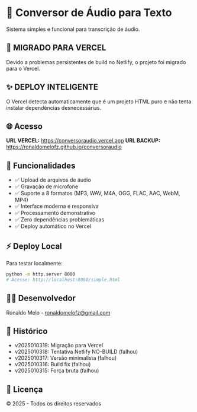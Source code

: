 # 🎯 Conversor de Áudio para Texto

Sistema simples e funcional para transcrição de áudio.

## 🚀 MIGRADO PARA VERCEL

Devido a problemas persistentes de build no Netlify, o projeto foi migrado para o Vercel.

## ✨ DEPLOY INTELIGENTE

O Vercel detecta automaticamente que é um projeto HTML puro e não tenta instalar dependências desnecessárias.

## 🌐 Acesso

**URL VERCEL:** https://conversoraudio.vercel.app
**URL BACKUP:** https://ronaldomelofz.github.io/conversoraudio

## 🚀 Funcionalidades

- ✅ Upload de arquivos de áudio
- ✅ Gravação de microfone
- ✅ Suporte a 8 formatos (MP3, WAV, M4A, OGG, FLAC, AAC, WebM, MP4)
- ✅ Interface moderna e responsiva
- ✅ Processamento demonstrativo
- ✅ Zero dependências problemáticas
- ✅ Deploy automático no Vercel

## ⚡ Deploy Local

Para testar localmente:
```bash
python -m http.server 8080
# Acesse: http://localhost:8080/simple.html
```

## 👨‍💻 Desenvolvedor

Ronaldo Melo - ronaldomelofz@gmail.com

## 🔄 Histórico

- v2025010319: Migração para Vercel
- v2025010318: Tentativa Netlify NO-BUILD (falhou)
- v2025010317: Versão minimalista (falhou)
- v2025010316: Build fix (falhou)
- v2025010315: Força bruta (falhou)

## 📄 Licença

© 2025 - Todos os direitos reservados 